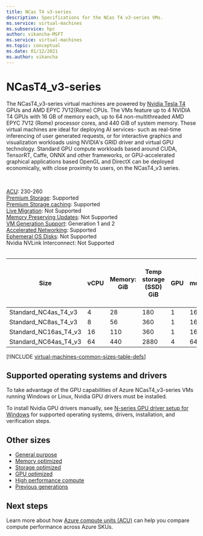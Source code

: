 ```yaml
---
title: NCas T4 v3-series 
description: Specifications for the NCas T4 v3-series VMs.
ms.service: virtual-machines
ms.subservice: hpc
author: vikancha-MSFT
ms.service: virtual-machines
ms.topic: conceptual
ms.date: 01/12/2021
ms.author: vikancha
---
```


# NCasT4_v3-series 

The NCasT4_v3-series virtual machines are powered by [Nvidia Tesla T4](https://www.nvidia.com/en-us/data-center/tesla-t4/) GPUs and AMD EPYC 7V12(Rome) CPUs. The VMs feature up to 4 NVIDIA T4 GPUs with 16 GB of memory each, up to 64 non-multithreaded AMD EPYC 7V12 (Rome) processor cores, and 440 GiB of system memory. These virtual machines are ideal for deploying AI services- such as real-time inferencing of user generated requests, or for interactive graphics and visualization workloads using NVIDIA's GRID driver and virtual GPU technology. Standard GPU compute workloads based around CUDA, TensorRT, Caffe, ONNX and other frameworks, or GPU-accelerated graphical applications based OpenGL and DirectX can be deployed economically, with close proximity to users, on the NCasT4_v3 series.

<br>

[ACU](acu.md): 230-260<br>
[Premium Storage](premium-storage-performance.md): Supported<br>
[Premium Storage caching](premium-storage-performance.md): Supported<br>
[Live Migration](maintenance-and-updates.md): Not Supported<br>
[Memory Preserving Updates](maintenance-and-updates.md): Not Supported<br>
[VM Generation Support](generation-2.md): Generation 1 and 2<br>
[Accelerated Networking](../virtual-network/create-vm-accelerated-networking-cli.md): Supported<br>
[Ephemeral OS Disks](ephemeral-os-disks.md): Not Supported <br>
Nvidia NVLink Interconnect: Not Supported<br>
<br>

| Size | vCPU | Memory: GiB | Temp storage (SSD) GiB | GPU | GPU memory: GiB | Max data disks | Max NICs / Expected network bandwidth (Mbps) |
| --- | --- | --- | --- | --- | --- | --- | --- |
| Standard_NC4as_T4_v3 |4 |28 |180 | 1 | 16 | 8 | 2 / 8000 |
| Standard_NC8as_T4_v3 |8 |56 |360 | 1 | 16 | 16 | 4 / 8000  |
| Standard_NC16as_T4_v3 |16 |110 |360 | 1 | 16 | 32 | 8 / 8000  |
| Standard_NC64as_T4_v3 |64 |440 |2880 | 4 | 64 | 32 | 8 / 32000  |


[!INCLUDE [virtual-machines-common-sizes-table-defs](../../includes/virtual-machines-common-sizes-table-defs.md)]

## Supported operating systems and drivers

To take advantage of the GPU capabilities of Azure NCasT4_v3-series VMs running Windows or Linux, Nvidia GPU drivers must be installed.

To install Nvidia GPU drivers manually, see [N-series GPU driver setup for Windows](./windows/n-series-driver-setup.md) for supported operating systems, drivers, installation, and verification steps.

## Other sizes

- [General purpose](sizes-general.md)
- [Memory optimized](sizes-memory.md)
- [Storage optimized](sizes-storage.md)
- [GPU optimized](sizes-gpu.md)
- [High performance compute](sizes-hpc.md)
- [Previous generations](sizes-previous-gen.md)

## Next steps

Learn more about how [Azure compute units (ACU)](acu.md) can help you compare compute performance across Azure SKUs.
